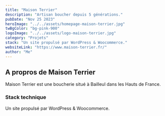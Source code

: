 ```yaml
---
title: "Maison Terrier"
description: "Artisan boucher depuis 5 générations."
pubDate: "Nov 25 2023"
heroImage: "../../assets/homepage-maison-terrier.jpg"
twBgColor: "bg-pink-900"
logoImage: "../../assets/logo-maison-terrier.jpg"
category: "Projets"
stack: "Un site propulsé par WordPress & Woocommerce."
websiteLink: "https://www.maison-terrier.fr/"
author: "Me"
---
```


## A propros de Maison Terrier

Maison Terrier est une boucherie situé à Bailleul dans les Hauts de France.

### Stack technique

Un site propulsé par WordPress & Woocommerce.
